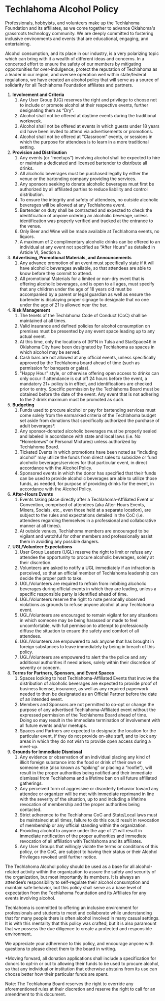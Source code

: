 
# Techlahoma Alcohol Policy

Professionals, hobbyists, and volunteers make up the Techlahoma Foundation and its affiliates, as we come together to advance Oklahoma's grassroots technology community. We are deeply committed to fostering inclusive environments and events that are educational, engaging, and entertaining. 

Alcohol consumption, and its place in our industry, is a very polarizing topic which can bring with it a wealth of different ideas and concerns. In a concerted effort to ensure the safety of our members by mitigating opportunities for over-indulgence, protect the reputation of Techlahoma as a leader in our region, and oversee operation well within state/federal regulations,  we have created an alcohol policy that will serve as a source of solidarity for all Techlahoma Foundation affiliates and partners. 

1. **Involvement and Criteria**
    1. Any User Group (UG) reserves the right and privilege to choose not to include or promote alcohol at their respective events, further designating them as “Dry”.
    1. Alcohol shall not be offered at daytime events during the traditional workweek.
    1. Alcohol shall not be offered at events in which guests under 18 years old have been invited to attend via advertisements or promotions.
    1. Alcohol shall not be offered at “Classroom” events, or sessions in which the purpose for attendees is to learn in a more traditional setting.
1. **Provision and Distribution**
    1. Any events (or “meetups”) involving alcohol shall be expected to hire or maintain a dedicated and licensed bartender to distribute all drinks.
    1. All alcoholic beverages must be purchased legally by either the venue or the bartending company  providing the services.
    1. Any sponsors seeking to donate alcoholic beverages must first be authorized by all affiliated parties to reduce liability and control distribution.
    1. To ensure the integrity and safety of attendees, no outside alcoholic beverages will be allowed at any Techlahoma event.
    1. Bartender on duty shall be contracted and expected to check the identification of anyone ordering an alcoholic beverage, unless identification was properly verified and tracked at the entrance to the venue.
    1. Only Beer and Wine will be made available at Techlahoma events, no liquors.
    1. A maximum of 2 complimentary alcoholic drinks can be offered to an individual at any event not specified as “After Hours” as detailed in Article VI, Section a. 
1. **Advertising, Promotional Materials, and Announcements**
    1. Any advance promotion of an event must specifically state if it will have alcoholic beverages available, so that attendees are able to know before they commit to attend. 
    1. All promotional Materials for a limited or non-dry event that is offering alcoholic beverages, and is open to all ages, must specify that any children under the age of 18 years old must be accompanied by a parent or legal guardian as well as ensure the bartender is displaying proper signage to designate that no one under the age of 21 is allowed near the bar. 
1. **Risk Management** 
    1. The tenets of the Techlahoma Code of Conduct (CoC) shall be maintained at all times.
    1. Valid insurance and defined policies for alcohol consumption on premises must be presented by any event space leading up to any actual event.
    1. At this time, only the locations of 36°N in Tulsa and StarSpace46 in Oklahoma City have been designated by Techlahoma as spaces in which alcohol may be served. 
    1. Cash bars are not allowed at any official events, unless specifically approved by the Techlahoma board ahead of time (such as permission for banquets or galas).
    1. "Happy Hour" style, or otherwise offering open access to drinks can only occur if attendance is cut off 24 hours before the event, a mandatory 21+ policy is in effect, and identifications are checked prior to entry. Specific permission by the Techlahoma Board must be obtained before the date of the event. Any event that is not adhering to the 2 drink maximum must be promoted as such. 
1. **Budgeting**
    1. Funds used to procure alcohol or pay for bartending services must come solely from the earmarked criteria of the Techlahoma budget set aside from donations that specifically authorized the purchase of adult beverages*.
    1. Any sponsor-donated alcoholic beverages must be properly sealed and labeled in accordance with state and local laws (i.e. No “Homebrews” or Personal Mixtures) unless authorized by Techlahoma Board.
    1. Ticketed Events in which promotions have been noted as “including alcohol” may utilize the funds from direct sales to subsidize or fund alcoholic beverages/services for that particular event, in direct accordance with the Alcohol Policy.
    1. Sponsored events in which the donor has specified that their funds can be used to provide alcoholic beverages are able to utilize those funds, as needed, for purpose of providing drinks for the event, in accordance with the Alcohol Policy.
1. **After-Hours Events**
    1. Events taking place directly after a Techlahoma-Affiliated Event or Convention, comprised of attendees (aka After-Hours Events, Mixers, Socials, etc., even those held at a separate location), are subject to the rules and expectations detailed in the CoC (i.e. attendees regarding themselves in a professional and collaborative manner at all times).
    1. At outside venues, Techlahoma members are encouraged to be vigilant and watchful for other members and professionally assist them in avoiding any possible dangers.
1. **UGL/Volunteer Expectations**
    1. User Group Leaders (UGL) reserve the right to limit or refuse any attendee the opportunity to procure alcoholic beverages, solely at their discretion.
    1. Volunteers are asked to notify a UGL immediately if an infraction is perceived, so that an official member of Techlahoma leadership can decide the proper path to take.
    1. UGL/Volunteers are required to refrain from imbibing alcoholic beverages during official events in which they are leading, unless a specific responsible party is identified ahead of time.
    1. UGL/Volunteers reserve the right to note personally observed violations as grounds to refuse anyone alcohol at any Techlahoma event.
    1. UGL/Volunteers are encouraged to remain vigilant for any situations in which someone may be being harassed or made to feel uncomfortable, with full permission to attempt to professionally diffuse the situation to ensure the safety and comfort of all attendees.
    1. UGL/Volunteers are empowered to ask anyone that has brought in foreign substances to leave immediately by being in breach of this policy. 
    1. UGL/Volunteers are empowered to alert the the police and any additional  authorities if need arises, solely within their discretion of severity or concern.    
1. **Terms for Partners, Sponsors, and Event Spaces**
    1. Spaces looking to host Techlahoma-Affiliated Events that involve the distribution of alcoholic beverages are expected to provide proof of business license, insurance, as well as any required paperwork needed to then be designated as an Official Partner before the date of an intended event.
    1. Members and Sponsors are not permitted to co-opt or change the purpose of any advertised Techlahoma-Affiliated event without the expressed permission of the Techlahoma Board ahead of time. Doing so may result in the immediate termination of involvement with all future events and/or meetups.
    1. Spaces and Partners are expected to designate the location for the particular event, if they do not provide on-site staff, and to lock any areas in which they do not wish to provide open access during a meet-up.   
1. **Grounds for Immediate Dismissal**
    1. Any evidence or observation of an individual placing any kind of illicit foreign substance into the food or drink of their own or someone else (also known as “spiking” or placing a “roofie”), will result in the proper authorities being notified and their immediate dismissal from Techlahoma and a lifetime ban on all future affiliated gatherings.
    1. Any perceived form of aggressive or disorderly behavior toward any attendee or organizer will be met with immediate reprimand in line with the severity of the situation, up to and including a lifetime revocation of membership and the proper authorities being contacted.
    1. Strict adherence to the Techlahoma CoC and State/Local laws must be maintained at all times, failure to do this could result in revocation of membership or any official standing within the organization.
    1. Providing alcohol to anyone under the age of 21 will result in immediate notification of the proper authorities and immediate revocation of all affiliation with Techlahoma and its affiliates.  
    1. Any User Groups that willingly violate the terms or conditions of this policy, or the CoC, are subject to having their status or their Alcohol Privileges revoked until further notice.  


The Techlahoma Alcohol policy should be used as a base for all alcohol-related activity within the organization to assure the safety and security of the organization, but most importantly its members. It is always an attendee’s responsibility to self-regulate their alcohol consumption and maintain safe behavior, but this policy shall serve as a base level of expectation from the Techlahoma Foundation and its Affiliates for any events involving alcohol. 

Techlahoma is committed to offering an inclusive environment for professionals and students to meet and collaborate while understanding that for many people there is often alcohol involved in many casual settings. It is with this mentality that this policy was crafted, but it is also paramount that we possess the due diligence to create a protected and responsible environment. 

We appreciate your adherence to this policy, and encourage anyone with questions to please direct them to the board in writing.  

*Moving forward, all donation applications shall include a specification for donors to opt-in or out to allowing their funds to be used to procure alcohol, so that any individual or institution that otherwise abstains from its use can choose better how their particular funds are spent.   

Note: The Techlahoma Board reserves the right to override any aforementioned rules at their discretion and reserve the right to call for an amendment to this document.  
